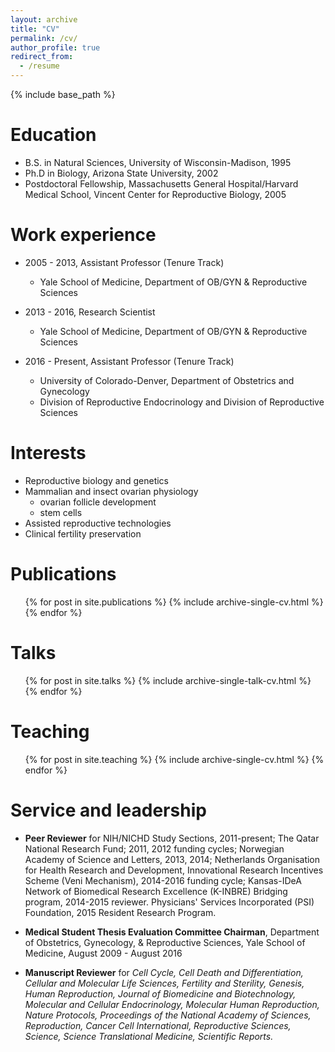 ```yaml
---
layout: archive
title: "CV"
permalink: /cv/
author_profile: true
redirect_from:
  - /resume
---
```


{% include base_path %}

Education
======
* B.S. in Natural Sciences, University of Wisconsin-Madison, 1995
* Ph.D in Biology, Arizona State University, 2002
* Postdoctoral Fellowship, Massachusetts General Hospital/Harvard Medical School, Vincent Center for Reproductive Biology, 2005

Work experience
======
* 2005 - 2013, Assistant Professor (Tenure Track)
  * Yale School of Medicine, Department of OB/GYN & Reproductive Sciences

* 2013 - 2016, Research Scientist
  * Yale School of Medicine, Department of OB/GYN & Reproductive Sciences
 
* 2016 - Present, Assistant Professor (Tenure Track)
  * University of Colorado-Denver, Department of Obstetrics and Gynecology
  * Division of Reproductive Endocrinology and Division of Reproductive Sciences

Interests
======
* Reproductive biology and genetics
* Mammalian and insect ovarian physiology
  * ovarian follicle development
  * stem cells
* Assisted reproductive technologies
* Clinical fertility preservation

Publications
======
  <ul>{% for post in site.publications %}
    {% include archive-single-cv.html %}
  {% endfor %}</ul>
  
Talks
======
  <ul>{% for post in site.talks %}
    {% include archive-single-talk-cv.html %}
  {% endfor %}</ul>
  
Teaching
======
  <ul>{% for post in site.teaching %}
    {% include archive-single-cv.html %}
  {% endfor %}</ul>
  
Service and leadership
======

* **Peer Reviewer** for NIH/NICHD Study Sections, 2011-present; The Qatar National Research Fund; 2011, 2012 funding cycles; Norwegian Academy of Science and Letters, 2013, 2014; Netherlands Organisation for Health Research and Development, Innovational Research Incentives Scheme (Veni Mechanism), 2014-2016 funding cycle; Kansas-IDeA Network of Biomedical Research Excellence (K-INBRE) Bridging program, 2014-2015 reviewer. Physicians' Services Incorporated (PSI) Foundation, 2015 Resident Research Program.
  
* **Medical Student Thesis Evaluation Committee Chairman**, Department of Obstetrics, Gynecology, & Reproductive Sciences, Yale School of Medicine, August 2009 - August 2016
  
* **Manuscript Reviewer** for *Cell Cycle, Cell Death and Differentiation, Cellular and Molecular Life Sciences, Fertility and Sterility, Genesis, Human Reproduction, Journal of Biomedicine and Biotechnology, Molecular and Cellular Endocrinology, Molecular Human Reproduction, Nature Protocols, Proceedings of the National Academy of Sciences, Reproduction, Cancer Cell International, Reproductive Sciences, Science, Science Translational Medicine, Scientific Reports.*
  

